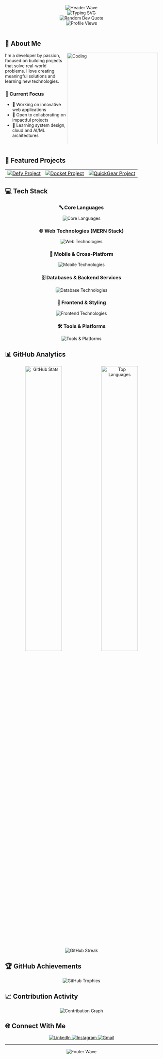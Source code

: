 <div align="center">
  <img src="https://capsule-render.vercel.app/api?type=waving&color=gradient&customColorList=0,2,2,5,30&height=120&section=header&text=&fontSize=0" alt="Header Wave" />
</div>

<div align="center">
  <img src="https://readme-typing-svg.herokuapp.com?font=Fira+Code&weight=600&size=32&duration=3000&pause=1000&color=00D9FF&center=true&vCenter=true&width=700&lines=Hi+there!+👋+I'm+Mansvi;Developer+by+Passion;Open+Source+Contributor+for+Tech;Learning+with+Curiosity;Solving+Problems+through+Work;Building+What's+Real;" alt="Typing SVG" />
</div>

<div align="center">
  <img src="https://quotes-github-readme.vercel.app/api?type=horizontal&theme=tokyonight" alt="Random Dev Quote" />
</div>

<div align="center">
  <img src="https://komarev.com/ghpvc/?username=igmansvi&label=Profile%20Views&color=0e75b6&style=flat" alt="Profile Views" />
</div>

<br/>

## 🚀 About Me

<img align="right" alt="Coding" width="300" src="https://media.giphy.com/media/qgQUggAC3Pfv687qPC/giphy.gif">

I'm a developer by passion, focused on building projects that solve real-world problems. I love creating meaningful solutions and learning new technologies.

### 🎯 Current Focus
- 🔭 Working on innovative web applications
- 👯 Open to collaborating on impactful projects
- 🌱 Learning system design, cloud and AI/ML architectures

<br clear="both"/>

## 🌟 Featured Projects

<div align="center">
  <table>
    <tr>
      <td align="center">
        <a href="https://defy-m4vi.web.app">
          <img src="https://img.shields.io/badge/🏦_Defy-Smart_Finance_Platform-FF6B6B?style=for-the-badge&logoColor=white" alt="Defy Project" />
        </a>
      </td>
      <td align="center">
        <a href="https://docket-m0vi.web.app">
          <img src="https://img.shields.io/badge/📝_Docket-Notesheet_Tracking_App-45B7D1?style=for-the-badge&logoColor=white" alt="Docket Project" />
        </a>
      </td>
      <td align="center">
        <a href="https://quick-gear.vercel.app">
          <img src="https://img.shields.io/badge/⚡_QuickGear-Equipment_Rental_Site-4ECDC4?style=for-the-badge&logoColor=white" alt="QuickGear Project" />
        </a>
      </td>
    </tr>
  </table>
</div>

## 💻 Tech Stack

<div align="center">

### 🔤 Core Languages
<img src="https://skillicons.dev/icons?i=cpp,java,python,javascript,typescript" alt="Core Languages" />

### 🌐 Web Technologies (MERN Stack)
<img src="https://skillicons.dev/icons?i=react,nodejs,express,mongodb,nextjs" alt="Web Technologies" />

### 📱 Mobile & Cross-Platform
<img src="https://skillicons.dev/icons?i=flutter,dart" alt="Mobile Technologies" />

### 🗄️ Databases & Backend Services
<img src="https://skillicons.dev/icons?i=firebase,supabase,mysql" alt="Database Technologies" />

### 🎨 Frontend & Styling
<img src="https://skillicons.dev/icons?i=tailwind,html,css" alt="Frontend Technologies" />

### 🛠️ Tools & Platforms
<img src="https://skillicons.dev/icons?i=git,vercel,figma,vscode" alt="Tools & Platforms" />

</div>

## 📊 GitHub Analytics

<div align="center">
  <img width="49%" src="https://github-readme-stats.vercel.app/api?username=igmansvi&show_icons=true&theme=tokyonight&include_all_commits=true&count_private=true&hide_border=true&bg_color=0D1117" alt="GitHub Stats" />
  <img width="49%" src="https://github-readme-stats.vercel.app/api/top-langs/?username=igmansvi&layout=compact&theme=tokyonight&hide_border=true&langs_count=8&bg_color=0D1117" alt="Top Languages" />
</div>

<div align="center">
  <img src="https://github-readme-streak-stats.herokuapp.com/?user=igmansvi&theme=tokyonight&hide_border=true&background=0D1117" alt="GitHub Streak" />
</div>

## 🏆 GitHub Achievements

<div align="center">
  <img src="https://github-profile-trophy.vercel.app/?username=igmansvi&theme=tokyonight&no-frame=true&no-bg=true&margin-w=4&row=2&column=4" alt="GitHub Trophies" />
</div>

## 📈 Contribution Activity

<div align="center">
  <img src="https://github-readme-activity-graph.vercel.app/graph?username=igmansvi&theme=tokyo-night&hide_border=true&area=true&bg_color=0D1117" alt="Contribution Graph" />
</div>

## 🌐 Connect With Me

<div align="center">
  <a href="https://linkedin.com/in/igmansvi">
    <img src="https://img.shields.io/badge/LinkedIn-0077B5?style=for-the-badge&logo=linkedin&logoColor=white" alt="LinkedIn" />
  </a>
  <a href="https://instagram.com/igmansvi">
    <img src="https://img.shields.io/badge/Instagram-E4405F?style=for-the-badge&logo=Instagram&logoColor=white" alt="Instagram" />
  </a>
  <a href="mailto:itsmansvi@gmail.com">
    <img src="https://img.shields.io/badge/Gmail-D14836?style=for-the-badge&logo=gmail&logoColor=white" alt="Gmail" />
  </a>
</div>

---

<div align="center">
  <img src="https://capsule-render.vercel.app/api?type=waving&color=gradient&customColorList=0,2,2,5,30&height=100&section=footer" alt="Footer Wave" />
</div>

